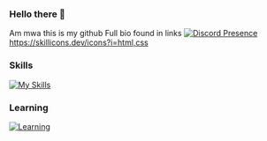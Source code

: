 ### Hello there 👋
Am mwa this is my github 
Full bio found in links
[![Discord Presence](https://lanyard.cnrad.dev/api/834293703333642240)](https://discord.com/users/834293703333642240)
https://skillicons.dev/icons?i=html,css
### Skills
[![My Skills](https://skillicons.dev/icons?i=html,css)](https://skillicons.dev)
### Learning
[![Learning](https://skillicons.dev/icons?i=js)](https://skillicons.dev)


